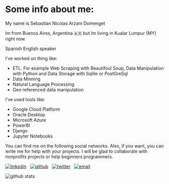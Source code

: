 

# Some info about me:

  My name is Sebastian Nicolas Arzani Domenget

  Im from Buenos Aires, Argentina 🇦🇷 but Im living in Kualar Lumpur (MY) right now.
  
  Spanish English speaker
  
  I've worked on thing like:
  - ETL. For example Web Scraping with Beautifoul Soup, Data Manipulation with Python and Data Storage with Sqlite or PostGreSql
  - Data Minning
  - Natural Language Processing
  - Geo referenced data manipulation
  
 I've used tools like:
 - Google Cloud Platform
 - Oracle Desktop 
 - Microsoft Azure
 - PowerBI
 - Django
 - Jupyter Notebooks
 
You can find me on the following social networks. Also, if you want, you can write me for help with your projects. I will be glad to collaborate with nonprofits projects or help beginners programmers.

  [![linkedin](https://user-images.githubusercontent.com/25087769/87172072-530a5080-c2dc-11ea-8e2c-8ee4dbf3394b.png)](https://www.linkedin.com/in/sebastian-nicolas-arzani-domenget-37670592/) &nbsp;&nbsp;[![github](https://user-images.githubusercontent.com/25087769/87176037-2c4f1880-c2e2-11ea-8a13-41c90b711b9f.png)](https://github.com/arzanico/) &nbsp;&nbsp;[![twitter](https://user-images.githubusercontent.com/25087769/87172407-de83e180-c2dc-11ea-9479-a894758266c3.png)](https://www.twitter.com/arzanico1) &nbsp;&nbsp;[![email](https://user-images.githubusercontent.com/25087769/87174308-a4680f00-c2df-11ea-90b0-5fa1fa76d2f1.png)](mailto:nclsarzani@gmail.com)

![github stats](https://github-readme-stats.vercel.app/api?username=Arzanico&show_icons=true)

